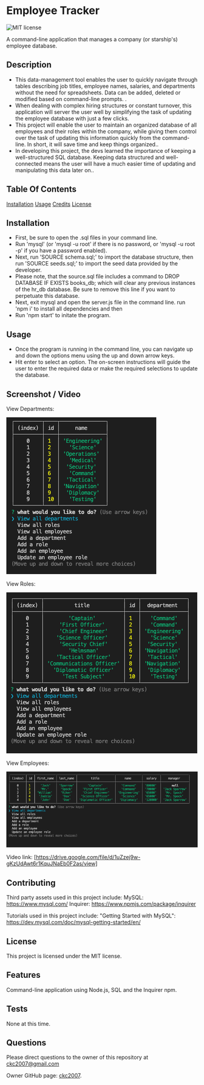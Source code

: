 # Employee Tracker

![MIT license](https://img.shields.io/badge/license-MIT-blue.svg)

A command-line application that manages a company (or starship's) employee database.

## Description

- This data-management tool enables the user to quickly navigate through tables describing job titles, employee names, salaries, and departments without the need for spreadsheets. Data can be added, deleted or modified based on command-line prompts. .
- When dealing with complex hiring structures or constant turnover, this application will server the user well by simplifying the task of updating the employee database with just a few clicks.
- This project will enable the user to maintain an organized database of all employees and their roles within the company, while giving them control over the task of updating this information quickly from the command-line. In short, it will save time and keep things organized..
- In developing this project, the devs learned the importance of keeping a well-structured SQL database. Keeping data structured and well-connected means the user will have a much easier time of updating and manipulating this data later on..

## Table Of Contents

[Installation](#installation)
[Usage](#usage)
[Credits](#credits)
[License](#license)

## Installation

- First, be sure to open the .sql files in your command line.
- Run 'mysql' (or 'mysql -u root' if there is no password, or 'mysql -u root -p' if you have a password enabled).
- Next, run 'SOURCE schema.sql;' to import the database structure, then run 'SOURCE seeds.sql;' to import the seed data provided by the developer.
- Please note, that the source.sql file includes a command to DROP DATABASE IF EXISTS books_db; which will clear any previous instances of the hr_db database. Be sure to remove this line if you want to perpetuate this database.
- Next, exit mysql and open the server.js file in the command line. run 'npm i' to install all dependencies and then
- Run 'npm start' to initate the program.

## Usage

- Once the program is running in the command line, you can navigate up and down the options menu using the up and down arrow keys.
- Hit enter to select an option. The on-screen instructions will guide the user to enter the required data or make the required selections to update the database.

## Screenshot / Video

View Departments:

![screenshot](./assets/screenshot-01.png)

View Roles:

![screenshot](./assets/screenshot-02.png)

View Employees:

![screenshot](./assets/screenshot-03.png)

Video link: [https://drive.google.com/file/d/1uZzej9w-gKzUdAwt6r1KquJNaEb0F2as/view]

## Contributing

Third party assets used in this project include:
MySQL: https://www.mysql.com/
Inquirer: https://www.npmjs.com/package/inquirer

Tutorials used in this project include:
"Getting Started with MySQL": https://dev.mysql.com/doc/mysql-getting-started/en/

## License

This project is licensed under the MIT license.

## Features

Command-line application using Node.js, SQL and the Inquirer npm.

## Tests

None at this time.

## Questions

Please direct questions to the owner of this repository at ckc2007@gmail.com

Owner GitHub page:
[ckc2007](https://github.com/ckc2007).
